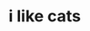 <h1> i like cats</h1>



<!---
GabrielZhouY/GabrielZhouY is a ✨ special ✨ repository because its `README.md` (this file) appears on your GitHub profile.
You can click the Preview link to take a look at your changes.
--->
